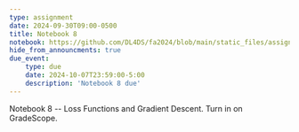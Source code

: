 ```yaml
---
type: assignment
date: 2024-09-30T09:00-0500
title: Notebook 8
notebook: https://github.com/DL4DS/fa2024/blob/main/static_files/assignments/08_notebook.ipynb
hide_from_announcments: true
due_event: 
    type: due
    date: 2024-10-07T23:59:00-5:00
    description: 'Notebook 8 due'
---
```

Notebook 8 -- Loss Functions and Gradient Descent.
Turn in on GradeScope.

